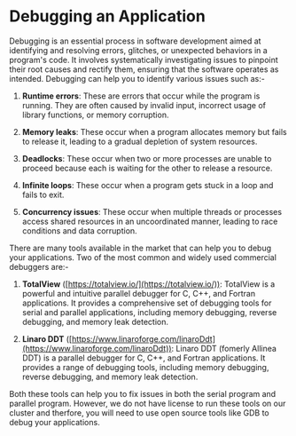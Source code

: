 # Debugging an Application

Debugging is an essential process in software development aimed at identifying and resolving errors, glitches, or unexpected behaviors in a program's code. It involves systematically investigating issues to pinpoint their root causes and rectify them, ensuring that the software operates as intended. Debugging can help you to identify various issues such as:-

1. **Runtime errors**: These are errors that occur while the program is running. They are often caused by invalid input, incorrect usage of library functions, or memory corruption.

2. **Memory leaks**: These occur when a program allocates memory but fails to release it, leading to a gradual depletion of system resources.

3. **Deadlocks**: These occur when two or more processes are unable to proceed because each is waiting for the other to release a resource.

4. **Infinite loops**: These occur when a program gets stuck in a loop and fails to exit.

5. **Concurrency issues**: These occur when multiple threads or processes access shared resources in an uncoordinated manner, leading to race conditions and data corruption.

There are many tools available in the market that can help you to debug your applications. Two of the most common and widely used commercial debuggers are:-

1. **TotalView** ([https://totalview.io/](https://totalview.io/)): TotalView is a powerful and intuitive parallel debugger for C, C++, and Fortran applications. It provides a comprehensive set of debugging tools for serial and parallel applications, including memory debugging, reverse debugging, and memory leak detection.

2. **Linaro DDT** ([https://www.linaroforge.com/linaroDdt](https://www.linaroforge.com/linaroDdt)): Linaro DDT (fomerly Allinea DDT) is a parallel debugger for C, C++, and Fortran applications. It provides a range of debugging tools, including memory debugging, reverse debugging, and memory leak detection.

Both these tools can help you to fix issues in both the serial program and parallel program. However, we do not have license to run these tools on our cluster and therfore, you will need to use open source tools like GDB to debug your applications.